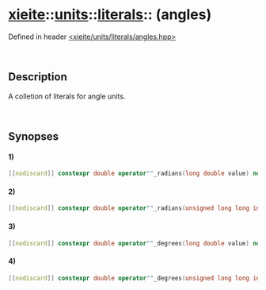 # [xieite](../../../../xieite.md)\:\:[units](../../../../units.md)\:\:[literals](../../literals.md)\:\: \(angles\)
Defined in header [<xieite/units/literals/angles.hpp>](../../../../../include/xieite/units/literals/angles.hpp)

&nbsp;

## Description
A colletion of literals for angle units.

&nbsp;

## Synopses
#### 1)
```cpp
[[nodiscard]] constexpr double operator""_radians(long double value) noexcept;
```
#### 2)
```cpp
[[nodiscard]] constexpr double operator""_radians(unsigned long long int value) noexcept;
```
#### 3)
```cpp
[[nodiscard]] constexpr double operator""_degrees(long double value) noexcept;
```
#### 4)
```cpp
[[nodiscard]] constexpr double operator""_degrees(unsigned long long int value) noexcept;
```
